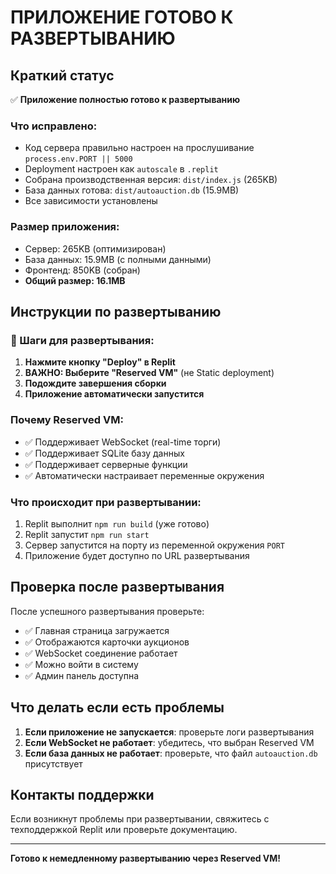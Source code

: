 # ПРИЛОЖЕНИЕ ГОТОВО К РАЗВЕРТЫВАНИЮ

## Краткий статус

✅ **Приложение полностью готово к развертыванию**

### Что исправлено:
- Код сервера правильно настроен на прослушивание `process.env.PORT || 5000`
- Deployment настроен как `autoscale` в `.replit`
- Собрана производственная версия: `dist/index.js` (265KB)
- База данных готова: `dist/autoauction.db` (15.9MB)
- Все зависимости установлены

### Размер приложения:
- Сервер: 265KB (оптимизирован)
- База данных: 15.9MB (с полными данными)
- Фронтенд: 850KB (собран)
- **Общий размер: 16.1MB**

## Инструкции по развертыванию

### 🚀 Шаги для развертывания:

1. **Нажмите кнопку "Deploy" в Replit**
2. **ВАЖНО: Выберите "Reserved VM"** (не Static deployment)
3. **Подождите завершения сборки**
4. **Приложение автоматически запустится**

### Почему Reserved VM:
- ✅ Поддерживает WebSocket (real-time торги)
- ✅ Поддерживает SQLite базу данных
- ✅ Поддерживает серверные функции
- ✅ Автоматически настраивает переменные окружения

### Что происходит при развертывании:
1. Replit выполнит `npm run build` (уже готово)
2. Replit запустит `npm run start` 
3. Сервер запустится на порту из переменной окружения `PORT`
4. Приложение будет доступно по URL развертывания

## Проверка после развертывания

После успешного развертывания проверьте:
- ✅ Главная страница загружается
- ✅ Отображаются карточки аукционов
- ✅ WebSocket соединение работает
- ✅ Можно войти в систему
- ✅ Админ панель доступна

## Что делать если есть проблемы

1. **Если приложение не запускается**: проверьте логи развертывания
2. **Если WebSocket не работает**: убедитесь, что выбран Reserved VM
3. **Если база данных не работает**: проверьте, что файл `autoauction.db` присутствует

## Контакты поддержки

Если возникнут проблемы при развертывании, свяжитесь с техподдержкой Replit или проверьте документацию.

---

**Готово к немедленному развертыванию через Reserved VM!**
